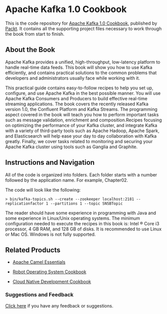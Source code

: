 # Apache Kafka 1.0 Cookbook
This is the code repository for [Apache Kafka 1.0 Cookbook](https://www.packtpub.com/big-data-and-business-intelligence/apache-kafka-practical-recipes?utm_source=github&utm_medium=repository&utm_campaign=9781787286849), published by [Packt](https://www.packtpub.com/?utm_source=github). It contains all the supporting project files necessary to work through the book from start to finish.
## About the Book
Apache Kafka provides a unified, high-throughput, low-latency platform to handle real-time data feeds. This book will show you how to use Kafka efficiently, and contains practical solutions to the common problems that developers and administrators usually face while working with it.

This practical guide contains easy-to-follow recipes to help you set up, configure, and use Apache Kafka in the best possible manner. You will use Apache Kafka Consumers and Producers to build effective real-time streaming applications. The book covers the recently released Kafka version 1.0, the Confluent Platform and Kafka Streams. The programming aspect covered in the book will teach you how to perform important tasks such as message validation, enrichment and composition.Recipes focusing on optimizing the performance of your Kafka cluster, and integrate Kafka with a variety of third-party tools such as Apache Hadoop, Apache Spark, and Elasticsearch will help ease your day to day collaboration with Kafka greatly. Finally, we cover tasks related to monitoring and securing your Apache Kafka cluster using tools such as Ganglia and Graphite.


## Instructions and Navigation
All of the code is organized into folders. Each folder starts with a number followed by the application name. For example, Chapter02.



The code will look like the following:
```
> bin/kafka-topics.sh --create --zookeeper localhost:2181 --replicationfactor 1 --partitions 1 --topic SNSBTopic
```

The reader should have some experience in programming with Java and some experience in Linux/Unix operating systems. The minimum configuration needed to execute the recipes in this book is: Intel ® Core i3 processor, 4 GB RAM, and 128 GB of disks. It is recommended to use Linux or Mac OS. Windows is not fully supported.

## Related Products
* [Apache Camel Essentials](https://www.packtpub.com/application-development/apache-camel-essentials?utm_source=github&utm_medium=repository&utm_campaign=9781782176176)

* [Robot Operating System Cookbook](https://www.packtpub.com/hardware-and-creative/robot-operating-system-cookbook?utm_source=github&utm_medium=repository&utm_campaign=9781783987443)

* [Cloud Native Development Cookbook](https://www.packtpub.com/application-development/cloud-native-development-cookbook?utm_source=github&utm_medium=repository&utm_campaign=9781788470414)

### Suggestions and Feedback
[Click here](https://docs.google.com/forms/d/e/1FAIpQLSe5qwunkGf6PUvzPirPDtuy1Du5Rlzew23UBp2S-P3wB-GcwQ/viewform) if you have any feedback or suggestions.


